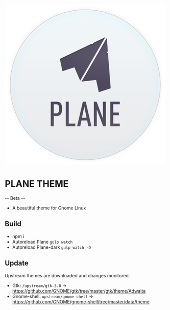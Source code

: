 <p align="center">
<img src="logo.svg" />
</p>


# PLANE THEME

-- Beta --

- 	A beautiful theme for Gnome Linux


## Build
- npm i
- Autoreload Plane `gulp watch`
- Autoreload Plane-dark `gulp watch -D`

## Update

Upstream themes are downloaded and changes monitored.

- Gtk: `/upstream/gtk-3.0` -> https://github.com/GNOME/gtk/tree/master/gtk/theme/Adwaita
- Gnome-shell: `upstream/gnome-shell` -> https://github.com/GNOME/gnome-shell/tree/master/data/theme
